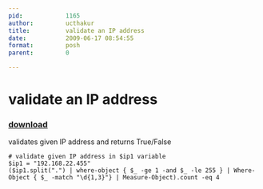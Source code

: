 ```yaml
---
pid:            1165
author:         ucthakur
title:          validate an IP address
date:           2009-06-17 08:54:55
format:         posh
parent:         0

---
```


# validate an IP address

### [download](//scripts/1165.ps1)

validates given IP address and returns True/False	

```posh
# validate given IP address in $ip1 variable
$ip1 = "192.168.22.455"
($ip1.split(".") | where-object { $_ -ge 1 -and $_ -le 255 } | Where-Object { $_ -match "\d{1,3}"} | Measure-Object).count -eq 4


```
